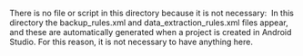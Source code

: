 There is no file or script in this directory because it is not necessary: ​​
In this directory the backup_rules.xml and data_extraction_rules.xml files appear, 
and these are automatically generated when a project is created in Android Studio. 
For this reason, it is not necessary to have anything here.
